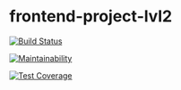 # frontend-project-lvl2

[![Build Status](https://travis-ci.org/kazakova-liza/frontend-project-lvl2.svg?branch=master)](https://travis-ci.org/kazakova-liza/frontend-project-lvl2)

[![Maintainability](https://api.codeclimate.com/v1/badges/f6f5fccc1d253d8a889d/maintainability)](https://codeclimate.com/github/kazakova-liza/frontend-project-lvl2/maintainability)

[![Test Coverage](https://api.codeclimate.com/v1/badges/f6f5fccc1d253d8a889d/test_coverage)](https://codeclimate.com/github/kazakova-liza/frontend-project-lvl2/test_coverage)
